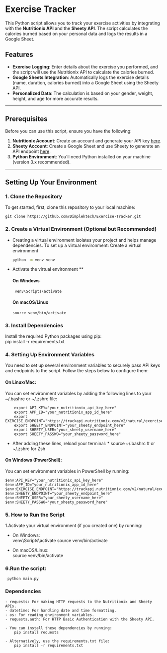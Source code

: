 # Exercise Tracker

This Python script allows you to track your exercise activities by integrating with the **Nutritionix API** and the **Sheety API**. The script calculates the calories burned based on your personal data and logs the results in a Google Sheet.

## Features

- **Exercise Logging**: Enter details about the exercise you performed, and the script will use the Nutritionix API to calculate the calories burned.
- **Google Sheets Integration**: Automatically logs the exercise details (name, duration, calories burned) into a Google Sheet using the Sheety API.
- **Personalized Data**: The calculation is based on your gender, weight, height, and age for more accurate results.

---

## Prerequisites

Before you can use this script, ensure you have the following:

1. **Nutritionix Account**: Create an account and generate your API key [here](https://www.nutritionix.com/business/api).
2. **Sheety Account**: Create a Google Sheet and use Sheety to generate an API endpoint [here](https://sheety.co/).
3. **Python Environment**: You'll need Python installed on your machine (version 3.x recommended).

---

## Setting Up Your Environment

### 1. Clone the Repository
    
To get started, first, clone this repository to your local machine:
    
    
    git clone https://github.com/Dimplektech/Exercise-Tracker.git

### 2. Create a Virtual Environment (Optional but Recommended)
 - Creating a virtual environment isolates your project and helps manage dependencies. To set up a virtual environment:
     Create a virtual environment
     ```bash
     python -m venv venv
    
 - Activate the virtual environment **
   #### On Windows
        
        venv\Scripts\activate
   
   #### On macOS/Linux
       
       source venv/bin/activate

### 3. Install Dependencies
 Install the required Python packages using pip:    
    pip install -r requirements.txt

### 4. Setting Up Environment Variables
You need to set up several environment variables to securely pass API keys and endpoints to the script. Follow the steps below to configure them:
    
#### On Linux/Mac:
You can set environment variables by adding the following lines to your ~/.bashrc or ~/.zshrc file:
    
        export API_KEY="your_nutritionix_api_key_here"
        export APP_ID="your_nutritionix_app_id_here"
        export EXERCISE_ENDPOINT="https://trackapi.nutritionix.com/v2/natural/exercise"
        export SHEETY_ENDPOINT="your_sheety_endpoint_here"
        export SHEETY_USER="your_sheety_username_here"
        export SHEETY_PASSWO="your_sheety_password_here"
    
* After adding these lines, reload your terminal: *
        source ~/.bashrc  # or ~/.zshrc for Zsh

    
#### On Windows (PowerShell):
You can set environment variables in PowerShell by running:

    $env:API_KEY="your_nutritionix_api_key_here"
    $env:APP_ID="your_nutritionix_app_id_here"
    $env:EXERCISE_ENDPOINT="https://trackapi.nutritionix.com/v2/natural/exercise"
    $env:SHEETY_ENDPOINT="your_sheety_endpoint_here"
    $env:SHEETY_USER="your_sheety_username_here"
    $env:SHEETY_PASSWO="your_sheety_password_here"

### 5. How to Run the Script
1.Activate your virtual environment (if you created one) by running:
    
- On Windows:    
    venv\Scripts\activate
    source venv/bin/activate

 - On macOS/Linux:    
    source venv/bin/activate

 ### 6.Run the script:        
     python main.py

###  Dependencies
    - requests: For making HTTP requests to the Nutritionix and Sheety APIs.
    - datetime: For handling date and time formatting.
    - os: For reading environment variables.
    - requests.auth: For HTTP Basic Authentication with the Sheety API.

    - You can install these dependencies by running:
        pip install requests

    - Alternatively, use the requirements.txt file:
        pip install -r requirements.txt

    

    

        








